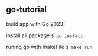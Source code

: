 ## go-tutorial

build app with Go 2023

install all package
`$ go install`

runing go with makeFile
`$ make run`
